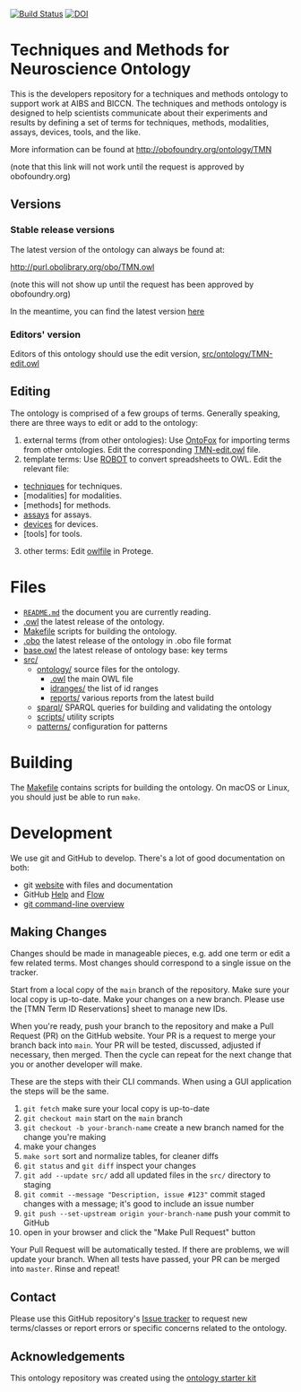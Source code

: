 [![Build Status](https://travis-ci.org/patrick-lloyd-ray/TMN.svg?branch=master)](https://travis-ci.org/patrick-lloyd-ray/TMN)
[![DOI](https://zenodo.org/badge/13996/patrick-lloyd-ray/TMN.svg)](https://zenodo.org/badge/latestdoi/13996/patrick-lloyd-ray/TMN)

# Techniques and Methods for Neuroscience Ontology
This is the developers repository for a techniques and methods ontology to support work at AIBS and BICCN. The techniques and methods ontology is designed to help scientists communicate about their experiments and results by defining a set of terms for techniques, methods, modalities, assays, devices, tools, and the like.

More information can be found at http://obofoundry.org/ontology/TMN

(note that this link will not work until the request is approved by obofoundry.org)

## Versions

### Stable release versions

The latest version of the ontology can always be found at:

http://purl.obolibrary.org/obo/TMN.owl

(note this will not show up until the request has been approved by obofoundry.org)

In the meantime, you can find the latest version [here](https://github.com/patrick-lloyd-ray/TMN/blob/main/TMN.owl)

### Editors' version

Editors of this ontology should use the edit version, [src/ontology/TMN-edit.owl](src/ontology/TMN-edit.owl)

## Editing
The ontology is comprised of a few groups of terms. Generally speaking, there are three ways to edit or add to the ontology: 

1. external terms (from other ontologies): Use [OntoFox](http://ontofox.hegroup.org) for importing terms from other ontologies. Edit the corresponding [TMN-edit.owl](https://github.com/patrick-lloyd-ray/TMN/blob/main/src/ontology/TMN-edit.owl) file. 
2. template terms: Use [ROBOT](http://robot.obolibrary.org/template) to convert spreadsheets to OWL. Edit the relevant file:
  - [techniques](https://github.com/patrick-lloyd-ray/TMN/blob/main/templates/techniques_template.csv) for techniques.
  - [modalities] for modalities.
  - [methods] for methods.
  - [assays](https://github.com/patrick-lloyd-ray/TMN/blob/main/templates/assay_template.csv) for assays. 
  - [devices](https://github.com/patrick-lloyd-ray/TMN/blob/main/templates/devices_template.csv) for devices.
  - [tools] for tools.
3. other terms: Edit [owlfile](https://github.com/patrick-lloyd-ray/TMN/blob/main/src/ontology/TMN-edit.owl) in Protege.

# Files
- [`README.md`](README.md) the document you are currently reading. 
- [.owl](https://github.com/patrick-lloyd-ray/TMN/blob/main/TMN.owl) the latest release of the ontology.
- [Makefile](https://github.com/patrick-lloyd-ray/TMN/blob/main/src/ontology/Makefile) scripts for building the ontology.
- [.obo](https://github.com/patrick-lloyd-ray/TMN/blob/main/TMN.obo) the latest release of the ontology in .obo file format
- [base.owl](https://github.com/patrick-lloyd-ray/TMN/blob/main/TMN-base.owl) the latest release of ontology base: key terms
- [src/](https://github.com/patrick-lloyd-ray/TMN/tree/main/src)
    - [ontology/](https://github.com/patrick-lloyd-ray/TMN/tree/main/src/ontology) source files for the ontology.
        - [.owl](https://github.com/patrick-lloyd-ray/TMN/blob/main/src/ontology/TMN-edit.owl) the main OWL file
        - [idranges/](https://github.com/patrick-lloyd-ray/TMN/blob/main/src/ontology/TMN-idranges.owl) the list of id ranges
        - [reports/](https://github.com/patrick-lloyd-ray/TMN/tree/main/src/ontology/reports) various reports from the latest build
    - [sparql/](https://github.com/patrick-lloyd-ray/TMN/tree/main/src/sparql) SPARQL queries for building and validating the ontology
    - [scripts/](https://github.com/patrick-lloyd-ray/TMN/tree/main/src/scripts) utility scripts
    - [patterns/](https://github.com/patrick-lloyd-ray/TMN/tree/main/src/patterns) configuration for patterns

# Building

The [Makefile](https://github.com/patrick-lloyd-ray/TMN/blob/main/src/ontology/Makefile) contains scripts for building the ontology. On macOS or Linux, you should just be able to run `make`.

# Development

We use git and GitHub to develop. There's a lot of good documentation on both:

- git [website](https://git-scm.com) with files and documentation
- GitHub [Help](https://help.github.com) and [Flow](https://guides.github.com/introduction/flow/)
- [git command-line overview](http://dont-be-afraid-to-commit.readthedocs.io/en/latest/git/commandlinegit.html)

## Making Changes

Changes should be made in manageable pieces, e.g. add one term or edit a few related terms. Most changes should correspond to a single issue on the tracker.

Start from a local copy of the `main` branch of the repository. Make sure your local copy is up-to-date. Make your changes on a new branch. Please use the [TMN Term ID Reservations] sheet to manage new IDs.

When you're ready, push your branch to the repository and make a Pull Request (PR) on the GitHub website. Your PR is a request to merge your branch back into `main`. Your PR will be tested, discussed, adjusted if necessary, then merged. Then the cycle can repeat for the next change that you or another developer will make.

These are the steps with their CLI commands. When using a GUI application the steps will be the same.

1. `git fetch` make sure your local copy is up-to-date
2. `git checkout main` start on the `main` branch
3. `git checkout -b your-branch-name` create a new branch named for the change you're making
4. make your changes
5. `make sort` sort and normalize tables, for cleaner diffs
6. `git status` and `git diff` inspect your changes
7. `git add --update src/` add all updated files in the `src/` directory to staging
8. `git commit --message "Description, issue #123"` commit staged changes with a message; it's good to include an issue number
9. `git push --set-upstream origin your-branch-name` push your commit to GitHub
10. open <link> in your browser and click the "Make Pull Request" button

Your Pull Request will be automatically tested. If there are problems, we will update your branch. When all tests have passed, your PR can be merged into `master`. Rinse and repeat!

## Contact

Please use this GitHub repository's [Issue tracker](https://github.com/patrick-lloyd-ray/TMN/issues) to request new terms/classes or report errors or specific concerns related to the ontology.

## Acknowledgements

This ontology repository was created using the [ontology starter kit](https://github.com/INCATools/ontology-starter-kit)
